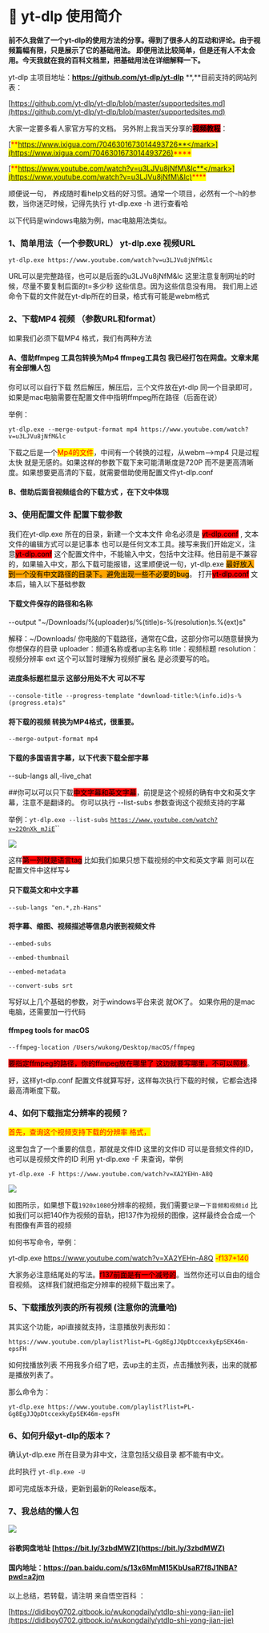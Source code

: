 # 🥳 yt-dlp 使用简介

&#x20;      **前不久我做了一个yt-dlp的使用方法的分享。得到了很多人的互动和评论。由于视频篇幅有限，只是展示了它的基础用法。 即便用法比较简单，但是还有人不太会用。今天我就在我的百科文档里，把基础用法在详细解释一下。**

yt-dlp 主项目地址：**https://github.com/yt-dlp/yt-dlp** **,**目前支持的网站列表：

[https://github.com/yt-dlp/yt-dlp/blob/master/supportedsites.md](https://github.com/yt-dlp/yt-dlp/blob/master/supportedsites.md)

大家一定要多看人家官方写的文档。 另外附上我当天分享的<mark style="background-color:red;">**视频教程**</mark>：

[<mark style="color:red;">**https://www.ixigua.com/7046301673014493726**</mark>](https://www.ixigua.com/7046301673014493726)<mark style="color:red;">****</mark>

<mark style="color:red;"></mark>[<mark style="color:red;">**https://www.youtube.com/watch?v=u3LJVu8jNfM\&lc**</mark>](https://www.youtube.com/watch?v=u3LJVu8jNfM\&lc)<mark style="color:red;">****</mark>

顺便说一句， 养成随时看help文档的好习惯。通常一个项目，必然有一个-h的参数，当你迷茫时候，记得先执行 yt-dlp.exe -h 进行查看哈

以下代码是windows电脑为例，mac电脑用法类似。&#x20;

### 1、简单用法（一个参数URL） yt-dlp.exe 视频URL&#x20;

`yt-dlp.exe https://www.youtube.com/watch?v=u3LJVu8jNfM&lc` &#x20;

&#x20;URL可以是完整路径，也可以是后面的u3LJVu8jNfM\&lc 这里注意复制网址的时候，尽量不要复制后面的t=多少秒 这些信息。因为这些信息没有用。 我们用上述命令下载的文件就在yt-dlp所在的目录，格式有可能是webm格式

### 2、下载MP4 视频 （参数URL和format）&#x20;

如果我们必须下载MP4 格式，我们有两种方法&#x20;

#### A、借助ffmpeg 工具包转换为Mp4 ffmpeg工具包 我已经打包在网盘。文章末尾有全部懒人包

你可以可以自行下载 然后解压，解压后，三个文件放在yt-dlp 同一个目录即可，如果是mac电脑需要在配置文件中指明ffmpeg所在路径（后面在说）

举例：&#x20;

`yt-dlp.exe --merge-output-format mp4 https://www.youtube.com/watch?v=u3LJVu8jNfM&lc`

下载之后是一个<mark style="color:red;">Mp4的文件</mark>，中间有一个转换的过程，从webm——>mp4 只是过程太快 就是无感的。如果这样的参数下载下来可能清晰度是720P 而不是更高清晰度。如果想要更高清的下载，就需要借助使用配置文件yt-dlp.conf

#### B、借助后面音视频组合的下载方式 ，在下文中体现

### 3、使用配置文件 配置下载参数

我们在yt-dlp.exe 所在的目录，新建一个文本文件 命名必须是 <mark style="background-color:red;">yt-dlp.conf</mark> , 文本文件的编辑方式可以是记事本 也可以是任何文本工具。接写来我们开始定义，注意<mark style="background-color:red;">yt-dlp.conf</mark> 这个配置文件中，不能输入中文，包括中文注释。他目前是不兼容的，如果输入中文，那么下载可能报错，这里顺便说一句，yt-dlp.exe <mark style="background-color:orange;">最好放入到一个没有中文路径的目录下。避免出现一些不必要的bug</mark>。 打开<mark style="background-color:red;">yt-dlp.conf</mark> 文本后，输入以下基础参数

#### 下载文件保存的路径和名称

\--output "\~/Downloads/%(uploader)s/%(title)s-%(resolution)s.%(ext)s"

解释：\~/Downloads/ 你电脑的下载路径，通常在C盘，这部分你可以随意替换为你想保存的目录 uploader：频道名称或者up主名称 title：视频标题 resolution：视频分辨率 ext 这个可以暂时理解为视频扩展名 是必须要写的哈。

#### 进度条标题栏显示 这部分用处不大 可以不写

`--console-title --progress-template "download-title:%(info.id)s-%(progress.eta)s"`

#### 将下载的视频 转换为MP4格式，很重要。

`--merge-output-format mp4`

#### 下载的多国语言字幕，以下代表下载全部字幕

\--sub-langs all,-live\_chat

\##你可以可以只下载<mark style="background-color:red;">中文字幕和英文字幕</mark>，前提是这个视频的确有中文和英文字幕，注意不是翻译的。 你可以执行 --list-subs 参数查询这个视频支持的字幕&#x20;

举例：`yt-dlp.exe --list-subs` [`https://www.youtube.com/watch?v=220nXk_mJiE`](https://www.youtube.com/watch?v=220nXk\_mJiE)``

![](.gitbook/assets/支持的字幕.png)

这样<mark style="background-color:red;">第一列就是语言tag</mark> 比如我们如果只想下载视频的中文和英文字幕 则可以在配置文件中这样写↓

#### 只下载英文和中文字幕

`--sub-langs "en.*,zh-Hans"`

#### 将字幕、缩图、视频描述等信息内嵌到视频文件

`--embed-subs`&#x20;

`--embed-thumbnail`&#x20;

`--embed-metadata`

&#x20;`--convert-subs srt`

写好以上几个基础的参数，对于windows平台来说 就OK了。 如果你用的是mac电脑，还需要加一行代码

#### ffmpeg tools for macOS

`--ffmpeg-location /Users/wukong/Desktop/macOS/ffmpeg`

<mark style="background-color:red;">要指定ffmpeg的路径，你的ffmpeg放在哪里了 这边就要写哪里，不可以照抄</mark>。

好，这样yt-dlp.conf 配置文件就算写好，这样每次执行下载的时候，它都会选择最高清晰度下载。

### 4、如何下载指定分辨率的视频？

&#x20;<mark style="color:red;">首先，查询这个视频支持下载的分辨率 格式，</mark>

这里包含了一个重要的信息，那就是文件ID 这里的文件ID 可以是音频文件的ID，也可以是视频文件的ID 利用 yt-dlp.exe -F 来查询，举例

`yt-dlp.exe -F https://www.youtube.com/watch?v=XA2YEHn-A8Q`

![](.gitbook/assets/文件支持的分辨率.png)

如图所示，如果想下载`1920x1080`分辨率的视频，我们需要`记录一下音频和视频id` 比如我们可以把140作为视频的音轨，把137作为视频的图像，这样最终会合成一个有图像有声音的视频

&#x20;如何书写命令，举例：

yt-dlp.exe https://www.youtube.com/watch?v=XA2YEHn-A8Q <mark style="color:red;">-f137+140</mark>

大家务必注意结尾处的写法。<mark style="background-color:red;">f137前面是有一个减号的</mark>。当然你还可以自由的组合音视频。 这样我们就把指定分辨率的视频下载出来了。

### 5、下载播放列表的所有视频 (注意你的流量哈)&#x20;

其实这个功能，api直接就支持，注意播放列表形如：

&#x20;`https://www.youtube.com/playlist?list=PL-Gg8EgJJQpDtccexkyEpSEK46m-epsFH`&#x20;

如何找播放列表 不用我多介绍了吧，去up主的主页，点击播放列表，出来的就都是播放列表了。

&#x20;那么命令为：&#x20;

`yt-dlp.exe https://www.youtube.com/playlist?list=PL-Gg8EgJJQpDtccexkyEpSEK46m-epsFH`

### 6、如何升级yt-dlp的版本？&#x20;

确认yt-dlp.exe 所在目录为非中文，注意包括父级目录 都不能有中文。

此时执行 `yt-dlp.exe -U`&#x20;

即可完成版本升级，更新到最新的Release版本。[](https://didiboy0702.gitbook.io/wukongdaily/ytdlp-shi-yong-jian-jie)

### 7、我总结的懒人包

![](.gitbook/assets/懒人包截图.png)

#### 谷歌网盘地址  [https://bit.ly/3zbdMWZ](https://bit.ly/3zbdMWZ)

#### 国内地址：[https://pan.baidu.com/s/13x6MmM15KbUsaR7f8J1NBA?pwd=a2jm ](https://pan.baidu.com/s/13x6MmM15KbUsaR7f8J1NBA?pwd=a2jm)

以上总结，若转载，请注明 来自悟空百科 ：

&#x20;[https://didiboy0702.gitbook.io/wukongdaily/ytdlp-shi-yong-jian-jie](https://didiboy0702.gitbook.io/wukongdaily/ytdlp-shi-yong-jian-jie)



